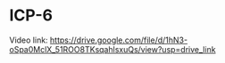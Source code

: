 # ICP-6
Video link: https://drive.google.com/file/d/1hN3-oSpa0MclX_51ROO8TKsqahlsxuQs/view?usp=drive_link
